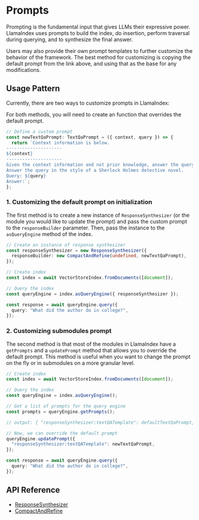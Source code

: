 # Prompts

Prompting is the fundamental input that gives LLMs their expressive power. LlamaIndex uses prompts to build the index, do insertion, perform traversal during querying, and to synthesize the final answer.

Users may also provide their own prompt templates to further customize the behavior of the framework. The best method for customizing is copying the default prompt from the link above, and using that as the base for any modifications.

## Usage Pattern

Currently, there are two ways to customize prompts in LlamaIndex:

For both methods, you will need to create an function that overrides the default prompt.

```ts
// Define a custom prompt
const newTextQaPrompt: TextQaPrompt = ({ context, query }) => {
  return `Context information is below.
---------------------
${context}
---------------------
Given the context information and not prior knowledge, answer the query.
Answer the query in the style of a Sherlock Holmes detective novel.
Query: ${query}
Answer:`;
};
```

### 1. Customizing the default prompt on initialization

The first method is to create a new instance of `ResponseSynthesizer` (or the module you would like to update the prompt) and pass the custom prompt to the `responseBuilder` parameter. Then, pass the instance to the `asQueryEngine` method of the index.

```ts
// Create an instance of response synthesizer
const responseSynthesizer = new ResponseSynthesizer({
  responseBuilder: new CompactAndRefine(undefined, newTextQaPrompt),
});

// Create index
const index = await VectorStoreIndex.fromDocuments([document]);

// Query the index
const queryEngine = index.asQueryEngine({ responseSynthesizer });

const response = await queryEngine.query({
  query: "What did the author do in college?",
});
```

### 2. Customizing submodules prompt

The second method is that most of the modules in LlamaIndex have a `getPrompts` and a `updatePrompt` method that allows you to override the default prompt. This method is useful when you want to change the prompt on the fly or in submodules on a more granular level.

```ts
// Create index
const index = await VectorStoreIndex.fromDocuments([document]);

// Query the index
const queryEngine = index.asQueryEngine();

// Get a list of prompts for the query engine
const prompts = queryEngine.getPrompts();

// output: { "responseSynthesizer:textQATemplate": defaultTextQaPrompt, "responseSynthesizer:refineTemplate": defaultRefineTemplatePrompt }

// Now, we can override the default prompt
queryEngine.updatePrompt({
  "responseSynthesizer:textQATemplate": newTextQaPrompt,
});

const response = await queryEngine.query({
  query: "What did the author do in college?",
});
```

## API Reference

- [ResponseSynthesizer](../../api/classes/ResponseSynthesizer.md)
- [CompactAndRefine](../../api/classes/CompactAndRefine.md)
